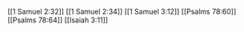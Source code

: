 [[1 Samuel 2:32]]
[[1 Samuel 2:34]]
[[1 Samuel 3:12]]
[[Psalms 78:60]]
[[Psalms 78:64]]
[[Isaiah 3:11]]
